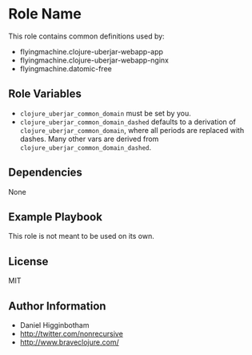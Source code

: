 Role Name
=========

This role contains common definitions used by:

* flyingmachine.clojure-uberjar-webapp-app
* flyingmachine.clojure-uberjar-webapp-nginx
* flyingmachine.datomic-free

Role Variables
--------------

* `clojure_uberjar_common_domain` must be set by you.
* `clojure_uberjar_common_domain_dashed` defaults to a derivation of
  `clojure_uberjar_common_domain`, where all periods are replaced with
  dashes. Many other vars are derived from
  `clojure_uberjar_common_domain_dashed`.

Dependencies
------------

None

Example Playbook
----------------

This role is not meant to be used on its own.

License
-------

MIT

Author Information
------------------

* Daniel Higginbotham
* http://twitter.com/nonrecursive
* http://www.braveclojure.com/

